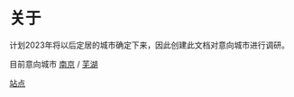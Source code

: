 # 关于

计划2023年将以后定居的城市确定下来，因此创建此文档对意向城市进行调研。

目前意向城市 [南京](https://house.svenshen.com/nanjing) / [芜湖](https://house.svenshen.com/wuhu)

[站点](https://house.svenshen.com/)
